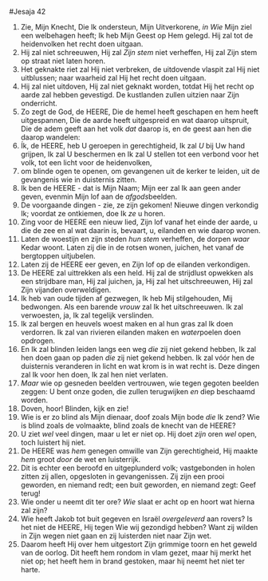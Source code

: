 #Jesaja 42
1. Zie, Mijn Knecht, Die Ik ondersteun, Mijn Uitverkorene, *in Wie* Mijn ziel een welbehagen heeft; Ik heb Mijn Geest op Hem gelegd. Hij zal tot de heidenvolken het recht doen uitgaan. 
2. Hij zal niet schreeuwen, Hij zal *Zijn stem* niet verheffen, Hij zal Zijn stem op straat niet laten horen. 
3. Het geknakte riet zal Hij niet verbreken, de uitdovende vlaspit zal Hij niet uitblussen; naar waarheid zal Hij het recht doen uitgaan. 
4. Hij zal niet uitdoven, Hij zal niet geknakt worden, totdat Hij het recht op aarde zal hebben gevestigd. De kustlanden zullen uitzien naar Zijn onderricht. 
5. Zo zegt de God, de HEERE, Die de hemel heeft geschapen en hem heeft uitgespannen, Die de aarde heeft uitgespreid en wat daarop uitspruit, Die de adem geeft aan het volk *dat* daarop is, en de geest aan hen die daarop wandelen: 
6. Ík, de HEERE, heb U geroepen in gerechtigheid, Ik zal *U* bij Uw hand grijpen, Ik zal U beschermen en Ik zal U stellen tot een verbond voor het volk, tot een licht voor de heidenvolken, 
7. om blinde ogen te openen, om gevangenen uit de kerker te leiden, uit de gevangenis wie in duisternis zitten. 
8. Ik ben de HEERE - dat is Mijn Naam; Mijn eer zal Ik aan geen ander geven, evenmin Mijn lof aan de *afgods*beelden. 
9. De voorgaande dingen - zie, ze zijn gekomen! Nieuwe dingen verkondig Ik; voordat ze ontkiemen, doe Ik *ze* u horen. 
10. Zing voor de HEERE een nieuw lied, Zijn lof vanaf het einde der aarde, u die de zee en al wat daarin is, bevaart, u, eilanden en wie daarop wonen. 
11. Laten de woestijn en zijn steden *hun stem* verheffen, de dorpen *waar* Kedar woont. Laten zij die in de rotsen wonen, juichen, het vanaf de bergtoppen uitjubelen. 
12. Laten zij de HEERE eer geven, en Zijn lof op de eilanden verkondigen. 
13. De HEERE zal uittrekken als een held. Hij zal de strijdlust opwekken als een strijdbare man, Hij zal juichen, ja, Hij zal het uitschreeuwen, Hij zal Zijn vijanden overweldigen. 
14. Ik heb van oude tijden af gezwegen, Ik heb Mij stilgehouden, Mij bedwongen. Als een barende *vrouw* zal Ik het uitschreeuwen. Ik zal verwoesten, ja, Ik zal tegelijk verslinden. 
15. Ik zal bergen en heuvels woest maken en al hun gras zal Ik doen verdorren. Ik zal van rivieren eilanden maken en *water*poelen doen opdrogen. 
16. En Ik zal blinden leiden langs een weg *die* zij niet gekend hebben, Ik zal hen doen gaan op paden *die* zij niet gekend hebben. Ik zal vóór hen de duisternis veranderen in licht en wat krom is in wat recht is. Deze dingen zal Ik voor hen doen, Ik zal hen niet verlaten. 
17. *Maar* wie op gesneden beelden vertrouwen, wie tegen gegoten beelden zeggen: U bent onze goden, die zullen terugwijken *en* diep beschaamd worden. 
18. Doven, hoor! Blinden, kijk en zie! 
19. Wie is er zo blind als Mijn dienaar, doof zoals Mijn bode *die* Ik zend? Wie is blind zoals de volmaakte, blind zoals de knecht van de HEERE? 
20. U ziet *wel* veel dingen, maar u let er niet op. Hij doet *zijn* oren *wel* open, toch luistert hij niet. 
21. De HEERE was *hem* genegen omwille van Zijn gerechtigheid, Hij maakte *hem* groot *door* de wet en luisterrijk. 
22. Dit is echter een beroofd en uitgeplunderd volk; vastgebonden in holen zitten zij allen, opgesloten in gevangenissen. Zij zijn een prooi geworden, en niemand redt; een buit geworden, en niemand zegt: Geef terug! 
23. Wie onder u neemt dit ter ore? *Wie* slaat er acht op en hoort wat hierna zal zijn? 
24. Wie heeft Jakob tot buit gegeven en Israël *overgeleverd* aan rovers? Is het niet de HEERE, Hij tegen Wie wij gezondigd hebben? Want zij wilden in Zijn wegen niet gaan en zij luisterden niet naar Zijn wet. 
25. Daarom heeft Hij over hem uitgestort Zijn grimmige toorn en het geweld van de oorlog. Dit heeft hem rondom in vlam gezet, maar hij merkt het niet op; het heeft hem in brand gestoken, maar hij neemt het niet ter harte.
